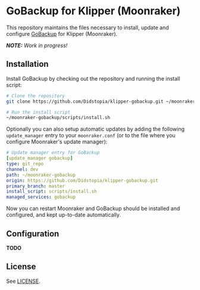 # GoBackup for Klipper (Moonraker)

This repository maintains the files necessary to install, update and configure [GoBackup](https://github.com/gobackup/gobackup) for Klipper (Moonraker).

***NOTE:*** *Work in progress!*

## Installation

Install GoBackup by checking out the repository and running the install script:

```bash
# Clone the repository
git clone https://github.com/Didstopia/klipper-gobackup.git ~/moonraker-gobackup

# Run the install script
~/moonraker-gobackup/scripts/install.sh
```

Optionally you can also setup automatic updates by adding the following `update_manager` entry to your `moonraker.conf` (or to the file where you configure Moonraker's update manager):

```yaml
# Update manager entry for GoBackup
[update_manager gobackup]
type: git_repo
channel: dev
path: ~/moonraker-gobackup
origin: https://github.com/Didstopia/klipper-gobackup.git
primary_branch: master
install_script: scripts/install.sh
managed_services: gobackup
```

Now you can restart Moonraker and GoBackup should be installed and configured, and kept up-to-date automatically.

## Configuration

**TODO**

## License

See [LICENSE](LICENSE).
